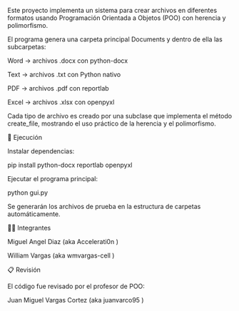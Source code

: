 Este proyecto implementa un sistema para crear archivos en diferentes formatos usando Programación Orientada a Objetos (POO) con herencia y polimorfismo.

El programa genera una carpeta principal Documents y dentro de ella las subcarpetas:

Word → archivos .docx con python-docx

Text → archivos .txt con Python nativo

PDF → archivos .pdf con reportlab

Excel → archivos .xlsx con openpyxl

Cada tipo de archivo es creado por una subclase que implementa el método create_file, mostrando el uso práctico de la herencia y el polimorfismo.

🚀 Ejecución

Instalar dependencias:

pip install python-docx reportlab openpyxl

Ejecutar el programa principal:

python gui.py

Se generarán los archivos de prueba en la estructura de carpetas automáticamente.

👨‍💻 Integrantes

Miguel Angel Diaz (aka Accelerati0n )

William Vargas (aka wmvargas-cell )

📋 Revisión

El código fue revisado por el profesor de POO:

Juan Miguel Vargas Cortez (aka juanvarco95 )
